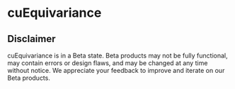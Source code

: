 # cuEquivariance

## Disclaimer

cuEquivariance is in a Beta state. Beta products may not be fully functional, may contain errors or design flaws, and may be changed at any time without notice. We appreciate your feedback to improve and iterate on our Beta products.
